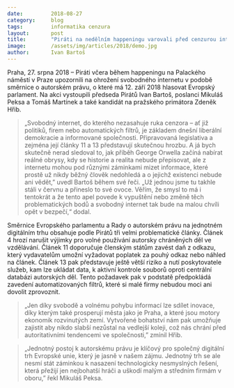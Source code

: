 ```yaml
---
date:         2018-08-27
category:     blog
tags:         informatika cenzura
layout:       post
title:        "Piráti na nedělním happeningu varovali před cenzurou internetu"
image:        /assets/img/articles/2018/demo.jpg
author:       Ivan Bartoš
---
```


Praha, 27. srpna 2018 – Piráti včera během happeningu na Palackého náměstí v Praze upozornili na ohrožení svobodného internetu v podobě směrnice o autorském právu, o které má 12. září 2018 hlasovat Evropský parlament. Na akci vystoupili předseda Pirátů Ivan Bartoš, poslanci Mikuláš Peksa a Tomáš Martínek a také  kandidát na pražského primátora Zdeněk Hřib.

> „Svobodný internet, do kterého nezasahuje ruka cenzora – ať již politiků, firem nebo automatických filtrů, je základem dnešní liberální demokracie a informované společnosti. Připravovaná legislativa a zejména její články 11 a 13 představují skutečnou hrozbu. A já bych skutečně nerad sledoval to, jak příběh George Orwella začíná nabírat reálné obrysy, kdy se historie a realita nebude přepisovat, ale z internetu mohou pod různými záminkami mizet informace, které prostě už nikdy běžný člověk nedohledá a o jejichž existenci nebude ani vědět,” uvedl Bartoš během své řeči. „Už jednou jsme tu takhle stáli v červnu a přineslo to své ovoce. Věřím, že smysl to má i tentokrát a že tento apel povede k vypuštění nebo změně těch problematických bodů a svobodný internet tak bude na malou chvíli opět v bezpečí,“ dodal.

Směrnice Evropského parlamentu a Rady o autorském právu na jednotném digitálním trhu obsahuje podle Pirátů tři velmi problematické články. Článek 4 hrozí narušit výjimky pro volné používání autorsky chráněných děl ve vzdělávání. Článek 11 doporučuje členským státům zavést daň z odkazu, který vydavatelům umožní vyžadovat poplatek za pouhý odkaz nebo náhled na článek. Článek 13 pak představuje ještě větší riziko a nutí poskytovatele služeb, kam lze ukládat data, k aktivní kontrole souborů oproti centrální databázi autorských děl. Tento požadavek pak v podstatě předpokládá zavedení automatizovaných filtrů, které si malé firmy nebudou moci ani dovolit zprovoznit.

> „Jen díky svobodě a volnému pohybu informací lze sdílet inovace, díky kterým také prosperují města jako je Praha, a které jsou motory ekonomik rozvinutých zemí. Vytvořené bohatství nám pak umožňuje zajistit aby nikdo slabší nezůstal na vedlejší koleji, což nás chrání před autoritativními tendencemi ve společnosti,” zmínil Hřib.

> „Jednotný postoj k autorskému právu je klíčový pro společný digitální trh Evropské unie, který je jasně v našem zájmu. Jednotný trh se ale nesmí stát záminkou k nasazení technologicky nesmyslných řešení, která přežijí jen nejbohatší hráči a uškodí malým a středním firmám v oboru,” řekl Mikuláš Peksa.
